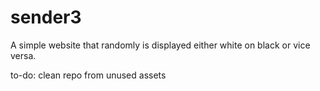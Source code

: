 # sender3
A simple website that randomly is displayed either white on black or vice versa.

to-do:
clean repo from unused assets
